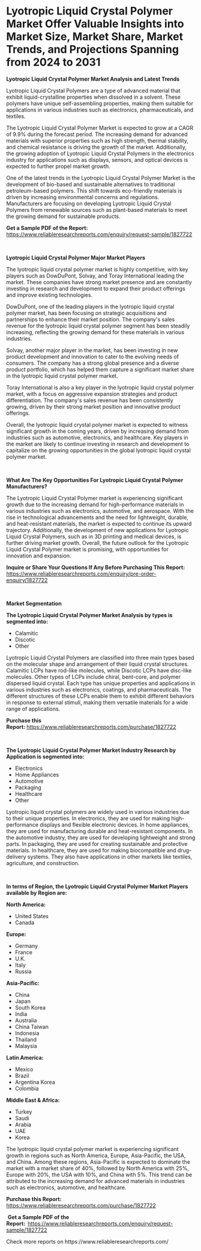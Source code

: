 <p><h1>Lyotropic Liquid Crystal Polymer Market Offer Valuable Insights into Market Size, Market Share, Market Trends, and Projections Spanning from 2024 to 2031</h1></p><p><strong>Lyotropic Liquid Crystal Polymer Market Analysis and Latest Trends</strong></p>
<p><p>Lyotropic Liquid Crystal Polymers are a type of advanced material that exhibit liquid-crystalline properties when dissolved in a solvent. These polymers have unique self-assembling properties, making them suitable for applications in various industries such as electronics, pharmaceuticals, and textiles.</p><p>The Lyotropic Liquid Crystal Polymer Market is expected to grow at a CAGR of 9.9% during the forecast period. The increasing demand for advanced materials with superior properties such as high strength, thermal stability, and chemical resistance is driving the growth of the market. Additionally, the growing adoption of Lyotropic Liquid Crystal Polymers in the electronics industry for applications such as displays, sensors, and optical devices is expected to further propel market growth.</p><p>One of the latest trends in the Lyotropic Liquid Crystal Polymer Market is the development of bio-based and sustainable alternatives to traditional petroleum-based polymers. This shift towards eco-friendly materials is driven by increasing environmental concerns and regulations. Manufacturers are focusing on developing Lyotropic Liquid Crystal Polymers from renewable sources such as plant-based materials to meet the growing demand for sustainable products.</p></p>
<p><strong>Get a Sample PDF of the Report:&nbsp;</strong> <a href="https://www.reliableresearchreports.com/enquiry/request-sample/1827722">https://www.reliableresearchreports.com/enquiry/request-sample/1827722</a></p>
<p>&nbsp;</p>
<p><strong>Lyotropic Liquid Crystal Polymer Major Market Players</strong></p>
<p><p>The lyotropic liquid crystal polymer market is highly competitive, with key players such as DowDuPont, Solvay, and Toray International leading the market. These companies have strong market presence and are constantly investing in research and development to expand their product offerings and improve existing technologies.</p><p>DowDuPont, one of the leading players in the lyotropic liquid crystal polymer market, has been focusing on strategic acquisitions and partnerships to enhance their market position. The company's sales revenue for the lyotropic liquid crystal polymer segment has been steadily increasing, reflecting the growing demand for these materials in various industries.</p><p>Solvay, another major player in the market, has been investing in new product development and innovation to cater to the evolving needs of consumers. The company has a strong global presence and a diverse product portfolio, which has helped them capture a significant market share in the lyotropic liquid crystal polymer market.</p><p>Toray International is also a key player in the lyotropic liquid crystal polymer market, with a focus on aggressive expansion strategies and product differentiation. The company's sales revenue has been consistently growing, driven by their strong market position and innovative product offerings.</p><p>Overall, the lyotropic liquid crystal polymer market is expected to witness significant growth in the coming years, driven by increasing demand from industries such as automotive, electronics, and healthcare. Key players in the market are likely to continue investing in research and development to capitalize on the growing opportunities in the global lyotropic liquid crystal polymer market.</p></p>
<p>&nbsp;</p>
<p><strong>What Are The Key Opportunities For Lyotropic Liquid Crystal Polymer Manufacturers?</strong></p>
<p><p>The Lyotropic Liquid Crystal Polymer market is experiencing significant growth due to the increasing demand for high-performance materials in various industries such as electronics, automotive, and aerospace. With the rise in technological advancements and the need for lightweight, durable, and heat-resistant materials, the market is expected to continue its upward trajectory. Additionally, the development of new applications for Lyotropic Liquid Crystal Polymers, such as in 3D printing and medical devices, is further driving market growth. Overall, the future outlook for the Lyotropic Liquid Crystal Polymer market is promising, with opportunities for innovation and expansion.</p></p>
<p><strong>Inquire or Share Your Questions If Any Before Purchasing This Report:</strong> <a href="https://www.reliableresearchreports.com/enquiry/pre-order-enquiry/1827722">https://www.reliableresearchreports.com/enquiry/pre-order-enquiry/1827722</a></p>
<p>&nbsp;</p>
<p><strong>Market Segmentation</strong></p>
<p><strong>The Lyotropic Liquid Crystal Polymer Market Analysis by types is segmented into:</strong></p>
<p><ul><li>Calamitic</li><li>Discotic</li><li>Other</li></ul></p>
<p><p>Lyotropic Liquid Crystal Polymers are classified into three main types based on the molecular shape and arrangement of their liquid crystal structures. Calamitic LCPs have rod-like molecules, while Discotic LCPs have disc-like molecules. Other types of LCPs include chiral, bent-core, and polymer dispersed liquid crystal. Each type has unique properties and applications in various industries such as electronics, coatings, and pharmaceuticals. The different structures of these LCPs enable them to exhibit different behaviors in response to external stimuli, making them versatile materials for a wide range of applications.</p></p>
<p><strong>Purchase this Report:&nbsp;</strong><a href="https://www.reliableresearchreports.com/purchase/1827722">https://www.reliableresearchreports.com/purchase/1827722</a></p>
<p>&nbsp;</p>
<p><strong>The Lyotropic Liquid Crystal Polymer Market Industry Research by Application is segmented into:</strong></p>
<p><ul><li>Electronics</li><li>Home Appliances</li><li>Automotive</li><li>Packaging</li><li>Healthcare</li><li>Other</li></ul></p>
<p><p>Lyotropic liquid crystal polymers are widely used in various industries due to their unique properties. In electronics, they are used for making high-performance displays and flexible electronic devices. In home appliances, they are used for manufacturing durable and heat-resistant components. In the automotive industry, they are used for developing lightweight and strong parts. In packaging, they are used for creating sustainable and protective materials. In healthcare, they are used for making biocompatible and drug-delivery systems. They also have applications in other markets like textiles, agriculture, and construction.</p></p>
<p>&nbsp;</p>
<p><strong>In terms of Region, the Lyotropic Liquid Crystal Polymer Market Players available by Region are:</strong></p>
<p>
    <p> <strong> North America: </strong>
        <ul>
            <li>United States</li>
            <li>Canada</li>
        </ul>
        </p> 
    <p> <strong> Europe: </strong>
        <ul>
            <li>Germany</li>
            <li>France</li>
            <li>U.K.</li>
            <li>Italy</li>
            <li>Russia</li>
        </ul>
        </p> 
    <p> <strong> Asia-Pacific: </strong>
        <ul>
            <li>China</li>
            <li>Japan</li>
            <li>South Korea</li>
            <li>India</li>
            <li>Australia</li>
            <li>China Taiwan</li>
            <li>Indonesia</li>
            <li>Thailand</li>
            <li>Malaysia</li>
        </ul>
        </p> 
    <p> <strong> Latin America: </strong>
        <ul>
            <li>Mexico</li>
            <li>Brazil</li>
            <li>Argentina Korea</li>
            <li>Colombia</li>
        </ul>
        </p> 
    <p> <strong> Middle East & Africa: </strong>
        <ul>
            <li>Turkey</li>
            <li>Saudi</li>
            <li>Arabia</li>
            <li>UAE</li>
            <li>Korea</li>
        </ul>
    </p>
    </p>
<p><p>The lyotropic liquid crystal polymer market is experiencing significant growth in regions such as North America, Europe, Asia-Pacific, the USA, and China. Among these regions, Asia-Pacific is expected to dominate the market with a market share of 40%, followed by North America with 25%, Europe with 20%, the USA with 10%, and China with 5%. This trend can be attributed to the increasing demand for advanced materials in industries such as electronics, automotive, and healthcare.</p></p>
<p><strong>Purchase this Report: </strong><a href="https://www.reliableresearchreports.com/purchase/1827722">https://www.reliableresearchreports.com/purchase/1827722</a></p>
<p>&nbsp;<strong>Get a Sample PDF of the Report:&nbsp;&nbsp;</strong><a href="https://www.reliableresearchreports.com/enquiry/request-sample/1827722">https://www.reliableresearchreports.com/enquiry/request-sample/1827722</a></p>
<p><strong></strong></p>
<p>Check more reports on https://www.reliableresearchreports.com/</p>